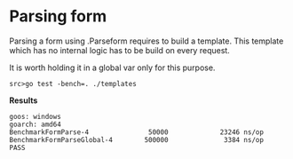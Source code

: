 # Parsing form

Parsing a form using .Parseform requires to build a template.
This template which has no internal logic has to be build on every request.

It is worth holding it in a global var only for this purpose.

`src>go test -bench=. ./templates` 

**Results**
```
goos: windows
goarch: amd64
BenchmarkFormParse-4               50000             23246 ns/op
BenchmarkFormParseGlobal-4        500000              3384 ns/op
PASS
```
 